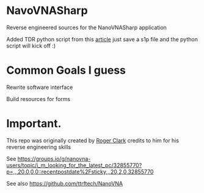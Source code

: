 # NavoVNASharp
Reverse engineered sources for the NanoVNASharp application

Added TDR python script from this [article](https://nuclearrambo.com/wordpress/accurately-measuring-cable-length-with-nanovna/)
just save a s1p file and the python script will kick off :)


# Common Goals I guess

Rewrite software interface

Build resources for forms


# Important.

This repo was originally created by [Roger Clark](https://github.com/rogerclarkmelbourne) credits to him for his reverse engineering skills 

See https://groups.io/g/nanovna-users/topic/i_m_looking_for_the_latest_pc/32855770?p=,,,20,0,0,0::recentpostdate%2Fsticky,,,20,2,0,32855770

See also  https://github.com/ttrftech/NanoVNA

